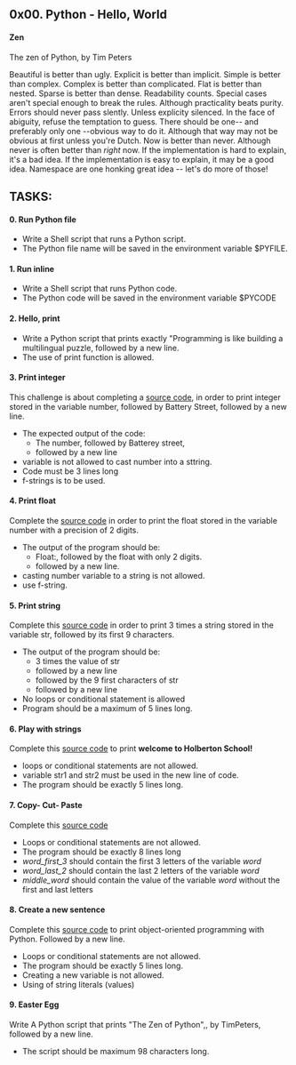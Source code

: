 ## 0x00. Python - Hello, World

#### Zen
The zen of Python, by Tim Peters

Beautiful is better than ugly.
Explicit is better than implicit.
Simple is better than complex.
Complex is better than complicated.
Flat is better than nested.
Sparse is better than dense.
Readability counts.
Special cases aren't special enough to break the rules.
Although practicality beats purity.
Errors should never pass slently.
Unless explicity silenced.
In the face of abiguity, refuse the temptation to guess.
There should be one-- and preferably only one --obvious way to do it.
Although that way may not be obvious at first unless you're Dutch.
Now is better than never.
Although never is often better than *right* now.
If the implementation is hard to explain, it's a bad idea.
If the implementation is easy to explain, it may be a good idea.
Namespace are one honking great idea -- let's do more of those!


## TASKS:

#### 0. Run Python file
* Write a Shell script that runs a Python script.
* The Python file name will be saved in the environment variable $PYFILE.

#### 1. Run inline
* Write a Shell script that runs Python code.
* The Python code will be saved in the environment variable $PYCODE

#### 2. Hello, print
* Write a Python script that prints exactly "Programming is like building a multilingual puzzle, followed by a new line.
* The use of print function is allowed.

#### 3. Print integer
This challenge is about completing a [source code](https://github.com/alx-tools/0x00.py/blob/master/3-print_number.py), in order to print integer stored in the variable number, followed by Battery Street, followed by a new line.

* The expected output of the code:
	* The number, followed by Batterey street,
	* followed by a new line
* variable is not allowed to cast number into a sttring.
* Code must be 3 lines long
* f-strings is to be used.

#### 4. Print float
Complete the [source code](https://github.com/alx-tools/0x00.py/blob/master/4-print_float.py) in order to print the float stored in the variable number with a precision of 2 digits.
* The output of the program should be:
	* Float:, followed by the float with only 2 digits.
	* followed by a new line.
* casting number variable to a string is not allowed.
* use f-string.

#### 5. Print string
Complete this [source code](https://github.com/alx-tools/0x00.py/blob/master/5-print_string.py) in order to print 3 times a string stored in the variable str, followed by its first 9 characters.
* The output of the program should be:
	* 3 times the value of str
	* followed by a new line
	* followed by the 9 first characters of str
	* followed by a new line
* No loops or conditional statement is allowed
* Program should be a maximum of 5 lines long.

#### 6. Play with strings
Complete this [source code](https://github.com/alx-tools/0x00.py/blob/master/6-concat.py) to print **welcome to Holberton School!**
* loops or conditional statements are not allowed.
* variable str1 and str2 must be used in the new line of code.
* The program should be exactly 5 lines long.

#### 7. Copy- Cut- Paste
Complete this [source code](https://github.com/alx-tools/0x00.py/blob/master/7-edges.py)
* Loops or conditional statements are not allowed.
* The program should be exactly 8 lines long
* *word_first_3* should contain the first 3 letters of the variable *word*
* *word_last_2* should contain the last 2 letters of the variable *word*
* *middle_word* should contain the value of the variable *word* without the first and last letters

#### 8. Create a new sentence
Complete this [source code](https://github.com/alx-tools/0x00.py/blob/master/8-concat_edges.py) to print object-oriented programming with Python. Followed by a new line.
* Loops or conditional statements are not allowed.
* The program should be exactly 5 lines long.
* Creating a new variable is not allowed.
* Using of string literals (values)

#### 9. Easter Egg
Write A Python script that prints "The Zen of Python",, by TimPeters, followed by a new line.
* The script should be maximum 98 characters long.

